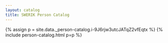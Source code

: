 ```yaml
---
layout: catalog
title: SWERIK Person Catalog
---
```

{% assign p = site.data._person-catalog.i-9J6rjw3utcJATqZ2vfEqtx %}
{% include person-catalog.html p=p %}

